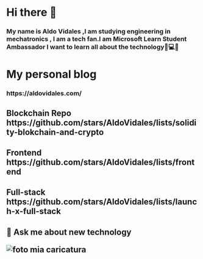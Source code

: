 <h1> Hi there 👋
<h3>My name is Aldo Vidales ,I am studying engineering in mechatronics , I am a tech fan.I am Microsoft Learn Student Ambassador
  I want to learn all about the technology🦾💻🤖
  
  <h1>My personal blog
  
  <h3><link> https://aldovidales.com/
    
   <h2>Blockchain Repo
     <link>https://github.com/stars/AldoVidales/lists/solidity-blokchain-and-crypto
     
     
   <h2>Frontend
     <link>https://github.com/stars/AldoVidales/lists/frontend
     
  <h2>Full-stack
       
   <link>https://github.com/stars/AldoVidales/lists/launch-x-full-stack
       
       
 <h2>💬 Ask me about new technology

<!--
**AldoVidales/AldoVidales** is a ✨ _special_ ✨ repository because its `README.md` (this file) appears on your GitHub profile.

Here are some ideas to get you started:

- 🔭 I’m currently working on ...
- 🌱 I’m currently learning ...
- 👯 I’m looking to collaborate on ...
- 🤔 I’m looking for help with ...
- 💬 Ask me about ...
- 📫 How to reach me: ...
- 😄 Pronouns: ...
- ⚡ Fun fact: ...
-->
![foto mia caricatura](https://user-images.githubusercontent.com/70932373/148740219-e7c43b71-71b7-4485-98cf-0ef18d3e1f08.png)

